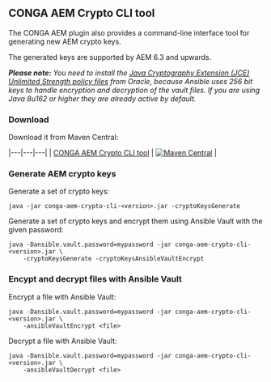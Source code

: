 ## CONGA AEM Crypto CLI tool

The CONGA AEM plugin also provides a command-line interface tool for generating new AEM crypto keys.

The generated keys are supported by AEM 6.3 and upwards.

_**Please note:** You need to install the [Java Cryptography Extension (JCE) Unlimited Strength policy files][jce-policy] from Oracle, because Ansible uses 256 bit keys to handle encryption and decryption of the vault files. If you are using Java 8u162 or higher they are already active by default._


### Download

Download it from Maven Central:

|---|---|---|
| [CONGA AEM Crypto CLI tool](https://maven-badges.herokuapp.com/maven-central/io.wcm.devops.conga.plugins/conga-aem-crypto-cli) | [![Maven Central](https://maven-badges.herokuapp.com/maven-central/io.wcm.devops.conga.plugins/conga-aem-crypto-cli/badge.svg)](https://maven-badges.herokuapp.com/maven-central/io.wcm.devops.conga.plugins/conga-aem-crypto-cli) |


### Generate AEM crypto keys

Generate a set of crypto keys:

```
java -jar conga-aem-crypto-cli-<version>.jar -cryptoKeysGenerate
```

Generate a set of crypto keys and encrypt them using Ansible Vault with the given password:

```
java -Dansible.vault.password=mypassword -jar conga-aem-crypto-cli-<version>.jar \
    -cryptoKeysGenerate -cryptoKeysAnsibleVaultEncrypt
```


### Encypt and decrypt files with Ansible Vault

Encrypt a file with Ansible Vault:

```
java -Dansible.vault.password=mypassword -jar conga-aem-crypto-cli-<version>.jar \
    -ansibleVaultEncrypt <file>
```


Decrypt a file with Ansible Vault:

```
java -Dansible.vault.password=mypassword -jar conga-aem-crypto-cli-<version>.jar \
    -ansibleVaultDecrypt <file>
```


[jce-policy]: http://www.oracle.com/technetwork/java/javase/downloads/jce8-download-2133166.html
